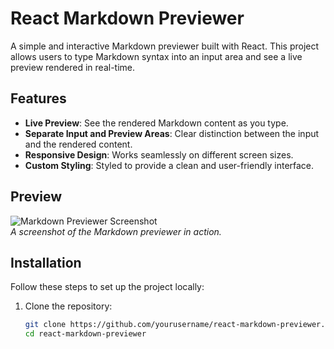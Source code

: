 # React Markdown Previewer  

A simple and interactive Markdown previewer built with React. This project allows users to type Markdown syntax into an input area and see a live preview rendered in real-time.  

## Features  

- **Live Preview**: See the rendered Markdown content as you type.  
- **Separate Input and Preview Areas**: Clear distinction between the input and the rendered content.  
- **Responsive Design**: Works seamlessly on different screen sizes.  
- **Custom Styling**: Styled to provide a clean and user-friendly interface.  

## Preview  

![Markdown Previewer Screenshot](path/to/screenshot.png)  
*A screenshot of the Markdown previewer in action.*

## Installation  

Follow these steps to set up the project locally:  

1. Clone the repository:  
   ```bash
   git clone https://github.com/yourusername/react-markdown-previewer.git
   cd react-markdown-previewer
